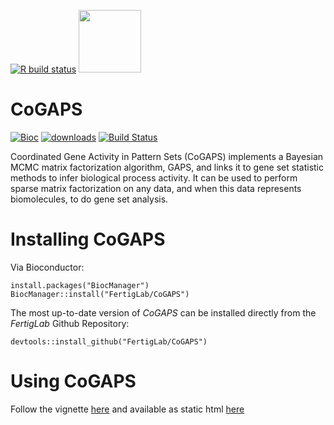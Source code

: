 [![R build status](https://github.com/FertigLab/CoGAPS/workflows/r-build-check/badge.svg)](https://github.com/FertigLab/CoGAPS/actions?workflow=r-build-check)
<img src="https://user-images.githubusercontent.com/25310425/169565420-56958b50-29a2-4032-afb3-08447577d074.png" width="100">

# CoGAPS

[![Bioc](https://bioconductor.org/images/logo_bioconductor.gif)](https://bioconductor.org/packages/CoGAPS)
[![downloads](https://bioconductor.org/shields/downloads/release/CoGAPS.svg)](http://bioconductor.org/packages/stats/bioc/CoGAPS/)
[![Build Status](https://travis-ci.org/FertigLab/CoGAPS.svg?branch=master)](https://travis-ci.org/FertigLab/CoGAPS)

Coordinated Gene Activity in Pattern Sets (CoGAPS) implements a Bayesian MCMC matrix factorization algorithm, GAPS, and links it to gene set statistic methods to infer biological process activity. It can be used to perform sparse matrix factorization on any data, and when this data represents biomolecules, to do gene set analysis.

# Installing CoGAPS

Via Bioconductor:

```
install.packages("BiocManager")
BiocManager::install("FertigLab/CoGAPS")
```

The most up-to-date version of *CoGAPS* can be installed directly from the
*FertigLab* Github Repository:

```
devtools::install_github("FertigLab/CoGAPS")
```

# Using CoGAPS

Follow the vignette [here](https://github.com/FertigLab/CoGAPS/blob/master/vignettes/CoGAPS.Rmd) and available as static html [here](https://rpubs.com/jeanettejohnson/1018399)
